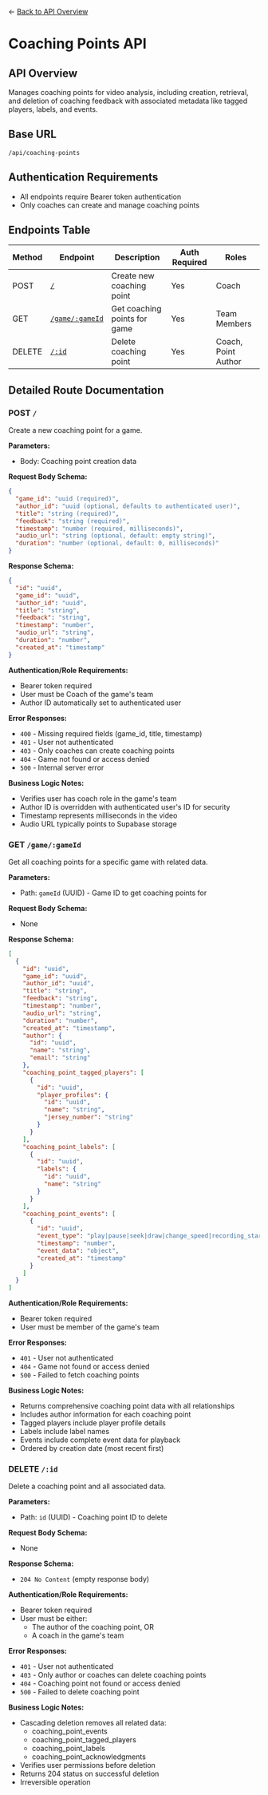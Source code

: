 ← [Back to API Overview](../../api-readme.md)

# Coaching Points API

## API Overview
Manages coaching points for video analysis, including creation, retrieval, and deletion of coaching feedback with associated metadata like tagged players, labels, and events.

## Base URL
`/api/coaching-points`

## Authentication Requirements
- All endpoints require Bearer token authentication
- Only coaches can create and manage coaching points

## Endpoints Table

| Method | Endpoint | Description | Auth Required | Roles |
|--------|----------|-------------|---------------|-------|
| POST | [`/`](#post-) | Create new coaching point | Yes | Coach |
| GET | [`/game/:gameId`](#get-gamegameid) | Get coaching points for game | Yes | Team Members |
| DELETE | [`/:id`](#delete-id) | Delete coaching point | Yes | Coach, Point Author |

## Detailed Route Documentation

### POST `/`
Create a new coaching point for a game.

**Parameters:**
- Body: Coaching point creation data

**Request Body Schema:**
```json
{
  "game_id": "uuid (required)",
  "author_id": "uuid (optional, defaults to authenticated user)",
  "title": "string (required)",
  "feedback": "string (required)",
  "timestamp": "number (required, milliseconds)",
  "audio_url": "string (optional, default: empty string)",
  "duration": "number (optional, default: 0, milliseconds)"
}
```

**Response Schema:**
```json
{
  "id": "uuid",
  "game_id": "uuid",
  "author_id": "uuid",
  "title": "string",
  "feedback": "string",
  "timestamp": "number",
  "audio_url": "string",
  "duration": "number",
  "created_at": "timestamp"
}
```

**Authentication/Role Requirements:**
- Bearer token required
- User must be Coach of the game's team
- Author ID automatically set to authenticated user

**Error Responses:**
- `400` - Missing required fields (game_id, title, timestamp)
- `401` - User not authenticated
- `403` - Only coaches can create coaching points
- `404` - Game not found or access denied
- `500` - Internal server error

**Business Logic Notes:**
- Verifies user has coach role in the game's team
- Author ID is overridden with authenticated user's ID for security
- Timestamp represents milliseconds in the video
- Audio URL typically points to Supabase storage

### GET `/game/:gameId`
Get all coaching points for a specific game with related data.

**Parameters:**
- Path: `gameId` (UUID) - Game ID to get coaching points for

**Request Body Schema:**
- None

**Response Schema:**
```json
[
  {
    "id": "uuid",
    "game_id": "uuid",
    "author_id": "uuid",
    "title": "string",
    "feedback": "string",
    "timestamp": "number",
    "audio_url": "string",
    "duration": "number",
    "created_at": "timestamp",
    "author": {
      "id": "uuid",
      "name": "string",
      "email": "string"
    },
    "coaching_point_tagged_players": [
      {
        "id": "uuid",
        "player_profiles": {
          "id": "uuid",
          "name": "string",
          "jersey_number": "string"
        }
      }
    ],
    "coaching_point_labels": [
      {
        "id": "uuid",
        "labels": {
          "id": "uuid",
          "name": "string"
        }
      }
    ],
    "coaching_point_events": [
      {
        "id": "uuid",
        "event_type": "play|pause|seek|draw|change_speed|recording_start",
        "timestamp": "number",
        "event_data": "object",
        "created_at": "timestamp"
      }
    ]
  }
]
```

**Authentication/Role Requirements:**
- Bearer token required
- User must be member of the game's team

**Error Responses:**
- `401` - User not authenticated
- `404` - Game not found or access denied
- `500` - Failed to fetch coaching points

**Business Logic Notes:**
- Returns comprehensive coaching point data with all relationships
- Includes author information for each coaching point
- Tagged players include player profile details
- Labels include label names
- Events include complete event data for playback
- Ordered by creation date (most recent first)

### DELETE `/:id`
Delete a coaching point and all associated data.

**Parameters:**
- Path: `id` (UUID) - Coaching point ID to delete

**Request Body Schema:**
- None

**Response Schema:**
- `204 No Content` (empty response body)

**Authentication/Role Requirements:**
- Bearer token required
- User must be either:
  - The author of the coaching point, OR
  - A coach in the game's team

**Error Responses:**
- `401` - User not authenticated
- `403` - Only author or coaches can delete coaching points
- `404` - Coaching point not found or access denied
- `500` - Failed to delete coaching point

**Business Logic Notes:**
- Cascading deletion removes all related data:
  - coaching_point_events
  - coaching_point_tagged_players
  - coaching_point_labels
  - coaching_point_acknowledgments
- Verifies user permissions before deletion
- Returns 204 status on successful deletion
- Irreversible operation
